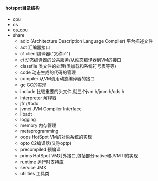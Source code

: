 #### hotspot目录结构

* cpu 
* os
* os_cpu
* share
  * adlc      (Architecture Description Language Compiler)      平台描述文件
  * aot        汇编器接口
  * c1           client编译器("又称c1")
  * ci            动态编译器的公共服务/从动态编译器到VM的接口
  * classfile  类文件的处理(类加载和系统符号表等等)   
  * code        动态生成的代码的管理
  * compiler   从VM调用动态编译器的接口
  * gc            GC的实现
  * include       比较重要的头文件,就三个jvm.h/jmm.h/cds.h
  * interpreter   解释器
  * jfr          //todo
  * jvmci     JVM Compiler Interface 
  * libadt    
  * logging
  * memory   内存管理
  * metaprogramming  
  * oops   HotSpot VM的对象系统的实现
  * opto  C2编译器(又称optp)
  * precompiled 预编译
  * prims    HotSpot VM对外接口,包括部分native和JVMTI的实现
  * runtime   运行时支持库
  * service    JMX
  * utilities  工具类